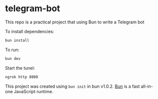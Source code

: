 # telegram-bot
This repo is a practical project that using Bun to write a Telegram bot

To install dependencies:

```bash
bun install
```

To run:

```bash
bun dev
```

Start the tunel:

```bash
ngrok http 8080
```

This project was created using `bun init` in bun v1.0.2. [Bun](https://bun.sh) is a fast all-in-one JavaScript runtime.

